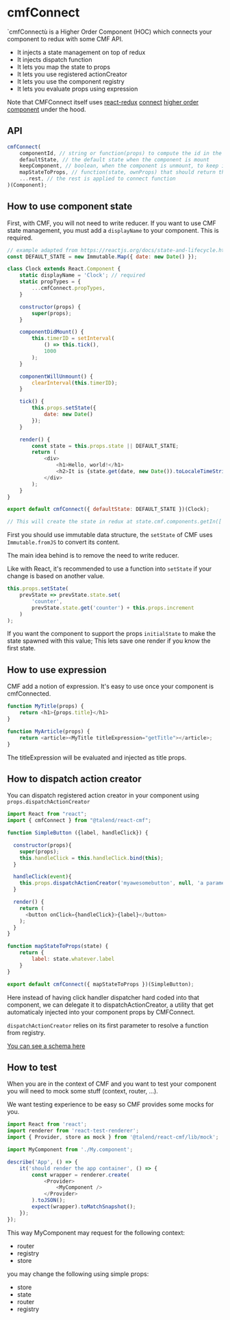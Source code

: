 cmfConnect
==

`cmfConnectù is a Higher Order Component (HOC) which connects your component to redux with some CMF API.

* It injects a state management on top of redux
* It injects dispatch function
* It lets you map the state to props
* It lets you use registered actionCreator
* It lets you use the component registry
* It lets you evaluate props using expression

Note that CMFConnect itself uses [react-redux](http://github.com/reactjs/react-redux) [connect](https://github.com/reactjs/react-redux/blob/master/docs/api.md#connectmapstatetoprops-mapdispatchtoprops-mergeprops-options) [higher order component](https://reactjs.org/docs/higher-order-components.html) under the hood.

API
--

```javascript
cmfConnect(
    componentId, // string or function(props) to compute the id in the store
    defaultState, // the default state when the component is mount
    keepComponent, // boolean, when the component is unmount, to keep its state in redux store
    mapStateToProps, // function(state, ownProps) that should return the props (same as redux)
    ...rest, // the rest is applied to connect function
)(Component);
```

How to use component state
--

First, with CMF, you will not need to write reducer.
If you want to use CMF state management, you must add a `displayName` to your component. 
This is required.

```javascript
// example adapted from https://reactjs.org/docs/state-and-lifecycle.html#adding-lifecycle-methods-to-a-class
const DEFAULT_STATE = new Immutable.Map({ date: new Date() });

class Clock extends React.Component {
	static displayName = 'Clock'; // required
	static propTypes = {
		...cmfConnect.propTypes,
	}

	constructor(props) {
		super(props);
	}

	componentDidMount() {
		this.timerID = setInterval(
			() => this.tick(),
			1000
		);
	}

	componentWillUnmount() {
		clearInterval(this.timerID);
	}

	tick() {
		this.props.setState({
			date: new Date()
		});
	}

	render() {
		const state = this.props.state || DEFAULT_STATE;
		return (
			<div>
				<h1>Hello, world!</h1>
				<h2>It is {state.get(date, new Date()).toLocaleTimeString()}.</h2>
			</div>
		);
	}
}

export default cmfConnect({ defaultState: DEFAULT_STATE })(Clock);

// This will create the state in redux at state.cmf.components.getIn(['Clock', 'default'])
```

First you should use immutable data structure, the `setState` of CMF uses `Immutable.fromJS` to convert its content.

The main idea behind is to remove the need to write reducer.

Like with React, it's recommended to use a function into `setState` if your change is based on another value.

```javascript
this.props.setState(
	prevState => prevState.state.set(
		'counter',
		prevState.state.get('counter') + this.props.increment
	)
);
```

If you want the component to support the props `initialState` to make the state spawned with this value;
This lets save one render if you know the first state.

How to use expression
--

CMF add a notion of expression. 
It's easy to use once your component is cmfConnected.

```javascript
function MyTitle(props) {
    return <h1>{props.title}</h1>
}

function MyArticle(props) {
    return <article><MyTitle titleExpression="getTitle"></article>;
}
```

The titleExpression will be evaluated and injected as title props.

How to dispatch action creator
---

You can dispatch registered action creator in your component using `props.dispatchActionCreator`

```javascript
import React from "react";
import { cmfConnect } from "@talend/react-cmf";

function SimpleButton ({label, handleClick}) {

  constructor(props){
    super(props);
    this.handleClick = this.handleClick.bind(this);
  }

  handleClick(event){
    this.props.dispatchActionCreator('myawesomebutton', null, 'a parameter');
  }

  render() {
    return (
      <button onClick={handleClick}>{label}</button>
    );
  }
}

function mapStateToProps(state) {
    return {
        label: state.whatever.label
    }
}

export default cmfConnect({ mapStateToProps })(SimpleButton);
```

Here instead of having click handler dispatcher hard coded into that component, we can delegate it to dispatchActionCreator, a utility that get automaticaly injected into your component props by CMFConnect.

`dispatchActionCreator` relies on its first parameter to resolve a function from registry.

[You can see a schema here](http://www.plantuml.com/plantuml/png/XLJBReGm3Bpp5JvNuWSuz4BRsqehjkgbwW61WKYGe2JiKg7zzvf0U6J3bWl8dXbxx0IbKurmJYLo7Okc5Pm-O0W0lbz-8Cp5ZOUl49y-Oi4vPZg2inIj2WYW37LD6HPi0o5HcxIzZC1FCH57I89vrvieX5tx28885DQZmbIZa6dPK5-6_Dwt4fLYWYTOCgNbBuGr5ffaA2xgAwu84i8UiuuqvbnE0PiDZ9urulOmpDbzkvALrQRKCh8f7L5SIuPNX6mPflKW6iYQmW2zqlEiP-KlXhSBQirugGvqRTOlxVe9ZxfU67vFJ_focRkUBI_hb1RDoNCCniURTMkk2tKhRbPjEUJxZQasrLbbYosiQHL-d-k-xmU4dRqdSB-d__KtPZpW-yDnTMmk91U9iaIt1mzzF20vNJkDoNnNF7C_0XXsNB4wfp-9w--GjBNfxTqg4Z9OWS7u8kI4sToXOOrwVXEK_GC0)

How to test
--


When you are in the context of CMF and you want to test your component you will need to mock some stuff (context, router, ...).

We want testing experience to be easy so CMF provides some mocks for you.

```javascript
import React from 'react';
import renderer from 'react-test-renderer';
import { Provider, store as mock } from '@talend/react-cmf/lib/mock';

import MyComponent from './My.component';

describe('App', () => {
	it('should render the app container', () => {
		const wrapper = renderer.create(
			<Provider>
				<MyComponent />
			</Provider>
		).toJSON();
		expect(wrapper).toMatchSnapshot();
	});
});
```

This way MyComponent may request for the following context:

* router
* registry
* store

you may change the following using simple props:

* store
* state
* router
* registry
